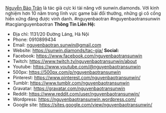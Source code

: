 <a href="https://sunwin.diamonds/tac-gia/">Nguyễn Bảo Trân</a> là tác giả cực kì tài năng với sunwin.diamonds. Với kinh nghiệm hơn 10 năm trong lĩnh vực game bài đổi thưởng, những gì cô cống hiến xứng đáng được vinh danh.
#nguyenbaotran #nguyenbaotransunwin #tacgianguyenbaotran
<strong>Thông Tin Liên Hệ:</strong>
- Địa chỉ: 1131/20 Đường Láng, Hà Nội
- Phone: 0910899434
- Email: nguyenbaotran.sunwin@gmail.com
- Website: <a href="https://sunwin.diamonds/tac-gia/">https://sunwin.diamonds/tac-gia/</a>
<strong>Social:</strong>
- Facebook: <a href="https://www.facebook.com/nguyenbaotransunwin">https://www.facebook.com/nguyenbaotransunwin</a>
- Twitch: <a href="https://www.twitch.tv/nguyenbaotransunwin/about">https://www.twitch.tv/nguyenbaotransunwin/about</a>
- Youtube: <a href="https://www.youtube.com/@nguyenbaotransunwin">https://www.youtube.com/@nguyenbaotransunwin</a>
- 500px: <a href="https://500px.com/p/nguyenbaotransunwin">https://500px.com/p/nguyenbaotransunwin</a>
- Pinterest: <a href="https://www.pinterest.com/nguyenbaotransunwin/">https://www.pinterest.com/nguyenbaotransunwin/</a>
- Tumblr: <a href="https://www.tumblr.com/nguyenbaotransunwin">https://www.tumblr.com/nguyenbaotransunwin</a>
- Gravatar: <a href="https://gravatar.com/nguyenbaotransunwin">https://gravatar.com/nguyenbaotransunwin</a>
- Reddit: <a href="https://www.reddit.com/user/nguyenbaotransunwin/">https://www.reddit.com/user/nguyenbaotransunwin/</a>
- Wordpress: <a href="https://nguyenbaotransunwin.wordpress.com/">https://nguyenbaotransunwin.wordpress.com/</a>
- Google site: <a href="https://sites.google.com/view/nguyenbaotransunwin/">https://sites.google.com/view/nguyenbaotransunwin/</a>